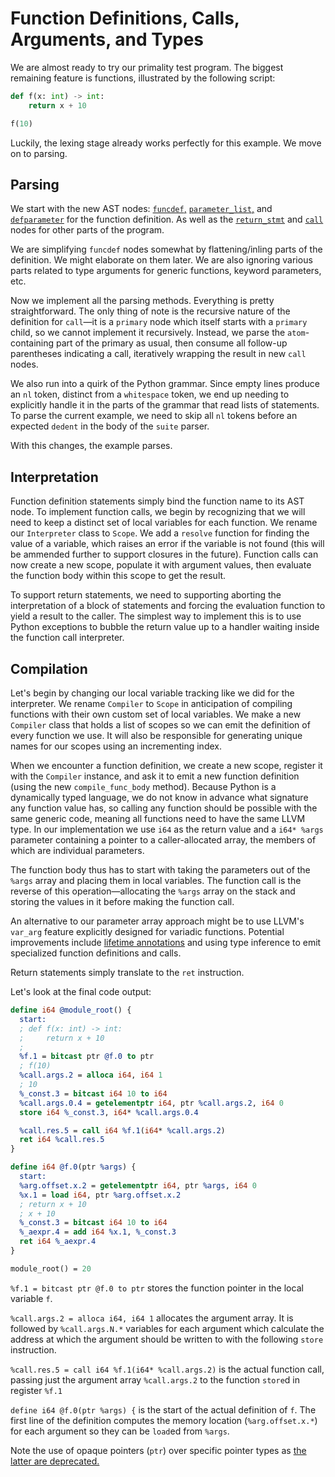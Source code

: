 # Function Definitions, Calls, Arguments, and Types

We are almost ready to try our primality test program. The biggest remaining feature is functions, illustrated by the following script:

```py
def f(x: int) -> int:
    return x + 10

f(10)
```

Luckily, the lexing stage already works perfectly for this example. We move on to parsing.

## Parsing

We start with the new AST nodes: [`funcdef`,](https://docs.python.org/3.13/reference/compound_stmts.html#grammar-token-python-grammar-funcdef) [`parameter_list`,](https://docs.python.org/3.13/reference/compound_stmts.html#grammar-token-python-grammar-parameter_list) and [`defparameter`](https://docs.python.org/3.13/reference/compound_stmts.html#grammar-token-python-grammar-defparameter) for the function definition. As well as the [`return_stmt`](https://docs.python.org/3.13/reference/simple_stmts.html#grammar-token-python-grammar-return_stmt) and [`call`](https://docs.python.org/3.13/reference/expressions.html#grammar-token-python-grammar-call) nodes for other parts of the program.

We are simplifying `funcdef` nodes somewhat by flattening/inling parts of the definition. We might elaborate on them later. We are also ignoring various parts related to type arguments for generic functions, keyword parameters, etc.

Now we implement all the parsing methods. Everything is pretty straightforward. The only thing of note is the recursive nature of the definition for `call`—it is a `primary` node which itself starts with a `primary` child, so we cannot implement it recursively. Instead, we parse the `atom`-containing part of the primary as usual, then consume all follow-up parentheses indicating a call, iteratively wrapping the result in new `call` nodes.

We also run into a quirk of the Python grammar. Since empty lines produce an `nl` token, distinct from a `whitespace` token, we end up needing to explicitly handle it in the parts of the grammar that read lists of statements. To parse the current example, we need to skip all `nl` tokens before an expected `dedent` in the body of the `suite` parser.

With this changes, the example parses.

## Interpretation

Function definition statements simply bind the function name to its AST node. To implement function calls, we begin by recognizing that we will need to keep a distinct set of local variables for each function. We rename our `Interpreter` class to `Scope`. We add a `resolve` function for finding the value of a variable, which raises an error if the variable is not found (this will be ammended further to support closures in the future). Function calls can now create a new scope, populate it with argument values, then evaluate the function body within this scope to get the result.

To support return statements, we need to supporting aborting the interpretation of a block of statements and forcing the evaluation function to yield a result to the caller. The simplest way to implement this is to use Python exceptions to bubble the return value up to a handler waiting inside the function call interpreter.

## Compilation

Let's begin by changing our local variable tracking like we did for the interpreter. We rename `Compiler` to `Scope` in anticipation of compiling functions with their own custom set of local variables. We make a new `Compiler` class that holds a list of scopes so we can emit the definition of every function we use. It will also be responsible for generating unique names for our scopes using an incrementing index.

When we encounter a function definition, we create a new scope, register it with the `Compiler` instance, and ask it to emit a new function definition (using the new `compile_func_body` method). Because Python is a dynamically typed language, we do not know in advance what signature any function value has, so calling any function should be possible with the same generic code, meaning all functions need to have the same LLVM type. In our implementation we use `i64` as the return value and a `i64* %args` parameter containing a pointer to a caller-allocated array, the members of which are individual parameters.

The function body thus has to start with taking the parameters out of the `%args` array and placing them in local variables. The function call is the reverse of this operation—allocating the `%args` array on the stack and storing the values in it before making the function call.

An alternative to our parameter array approach might be to use LLVM's `var_arg` feature explicitly designed for variadic functions. Potential improvements include [lifetime annotations](https://llvm.org/docs/LangRef.html#memory-use-markers) and using type inference to emit specialized function definitions and calls.

Return statements simply translate to the `ret` instruction.

Let's look at the final code output:

```llvm
define i64 @module_root() {
  start:
  ; def f(x: int) -> int:
  ;     return x + 10
  ;
  %f.1 = bitcast ptr @f.0 to ptr
  ; f(10)
  %call.args.2 = alloca i64, i64 1
  ; 10
  %_const.3 = bitcast i64 10 to i64
  %call.args.0.4 = getelementptr i64, ptr %call.args.2, i64 0
  store i64 %_const.3, i64* %call.args.0.4

  %call.res.5 = call i64 %f.1(i64* %call.args.2)
  ret i64 %call.res.5
}

define i64 @f.0(ptr %args) {
  start:
  %arg.offset.x.2 = getelementptr i64, ptr %args, i64 0
  %x.1 = load i64, ptr %arg.offset.x.2
  ; return x + 10
  ; x + 10
  %_const.3 = bitcast i64 10 to i64
  %_aexpr.4 = add i64 %x.1, %_const.3
  ret i64 %_aexpr.4
}

module_root() = 20
```

`%f.1 = bitcast ptr @f.0 to ptr` stores the function pointer in the local variable `f`.

`%call.args.2 = alloca i64, i64 1` allocates the argument array. It is followed by `%call.args.N.*` variables for each argument which calculate the address at which the argument should be written to with the following `store` instruction.

`%call.res.5 = call i64 %f.1(i64* %call.args.2)` is the actual function call, passing just the argument array `%call.args.2` to the function `store`d in register `%f.1`

`define i64 @f.0(ptr %args) {` is the start of the actual definition of `f`. The first line of the definition computes the memory location (`%arg.offset.x.*`) for each argument so they can be `load`ed from `%args`.

Note the use of opaque pointers (`ptr`) over specific pointer types as [the latter are deprecated.](https://llvmlite.readthedocs.io/en/stable/user-guide/deprecation.html#deprecation-of-typed-pointers)
